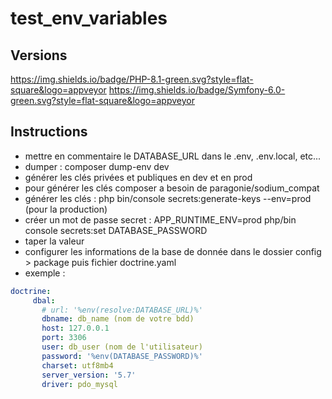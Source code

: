 # test_env_variables

## Versions
https://img.shields.io/badge/PHP-8.1-green.svg?style=flat-square&logo=appveyor https://img.shields.io/badge/Symfony-6.0-green.svg?style=flat-square&logo=appveyor

## Instructions
- mettre en commentaire le DATABASE_URL dans le .env, .env.local, etc...
- dumper : composer dump-env dev
- générer les clés privées et publiques en dev et en prod
- pour générer les clés composer a besoin de paragonie/sodium_compat
- générer les clés : php bin/console secrets:generate-keys --env=prod (pour la production)
- créer un mot de passe secret : APP_RUNTIME_ENV=prod php/bin console secrets:set DATABASE_PASSWORD
- taper la valeur
- configurer les informations de la base de donnée dans le dossier config > package puis fichier doctrine.yaml
- exemple :
 ```yaml
doctrine:
      dbal:
        # url: '%env(resolve:DATABASE_URL)%'
        dbname: db_name (nom de votre bdd)
        host: 127.0.0.1
        port: 3306
        user: db_user (nom de l'utilisateur)
        password: '%env(DATABASE_PASSWORD)%'
        charset: utf8mb4
        server_version: '5.7'
        driver: pdo_mysql
```
